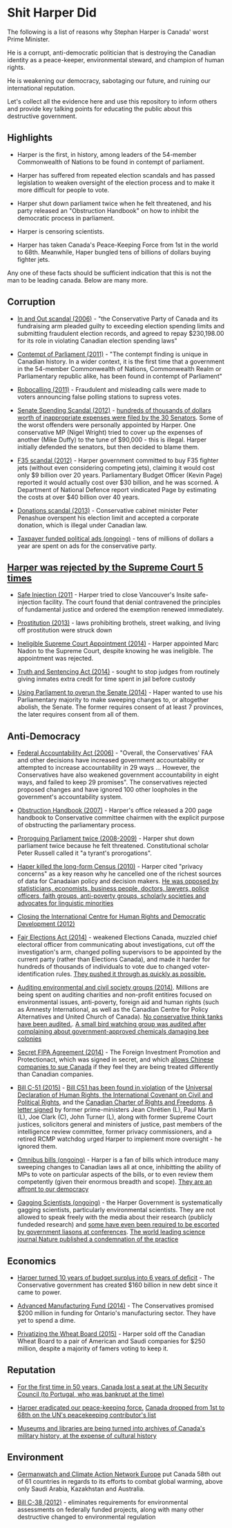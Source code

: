 # Shit Harper Did

The following is a list of reasons why Stephan Harper is Canada' worst Prime Minister.

He is a corrupt, anti-democratic politician that is destroying the Canadian identity as a peace-keeper, environmental steward, and champion of human rights.

He is weakening our democracy, sabotaging our future, and ruining our international reputation.

Let's collect all the evidence here and use this repository to inform others and provide key talking points for educating the public
about this destructive government.

Highlights
----------

- Harper is the first, in history, among leaders of the 54-member Commonwealth of Nations to be found in contempt of parliament.

- Harper has suffered from repeated election scandals and has passed legislation to weaken oversight of the election process and to make
it more difficult for people to vote.

- Harper shut down parliament twice when he felt threatened, and his party released an "Obstruction Handbook" on how to inhibit the democratic process in parliament.

- Harper is censoring scientists.

- Harper has taken Canada's Peace-Keeping Force from 1st in the world to 68th. Meanwhile, Haper bungled tens of billions of dollars buying fighter jets.

Any one of these facts should be sufficient indication that this is not the man to be leading canada. Below are many more.

Corruption
----------

- [In and Out scandal (2006)](https://en.wikipedia.org/wiki/In_and_Out_scandal) - "the Conservative Party of Canada and its fundraising arm pleaded guilty to exceeding election spending limits and submitting fraudulent election records, and agreed to repay $230,198.00 for its role in violating Canadian election spending laws"

- [Contempt of Parliament (2011)](https://en.wikipedia.org/wiki/Contempt_of_Parliament#Contempt_citation_cases_for_governments) - "The contempt finding is unique in Canadian history. In a wider context, it is the first time that a government in the 54-member Commonwealth of Nations, Commonwealth Realm or Parliamentary republic alike, has been found in contempt of Parliament"

- [Robocalling (2011)](https://en.wikipedia.org/wiki/2011_Canadian_federal_election_voter_suppression_scandal) - Fraudulent and misleading calls were made to voters announcing false polling stations to supress votes.

- [Senate Spending Scandal (2012)](https://en.wikipedia.org/wiki/Canadian_Senate_expenses_scandal) - [hundreds of thousands of dollars worth of inappropriate expenses were filed by the 30 Senators](http://globalnews.ca/news/568714/a-look-at-key-dates-in-the-evolution-of-the-senate-expense-claim-controversy/). Some of the worst offenders were personally appointed by Harper. One conservative MP (Nigel Wright) tried to cover up the expenses of another (Mike Duffy) to the tune of $90,000 - this is illegal. Harper initially defended the senators, but then decided to blame them.

- [F35 scandal (2012)](http://www.cbc.ca/news/politics/fighter-jet-plan-reset-as-f-35-costs-soar-1.1203373) - Harper government committed to buy F35 fighter jets (without even considering competing jets), claiming it would cost only $9 billion over 20 years. Parliamentary Budget Officer (Kevin Page) reported it would actually cost over $30 billion, and he was scorned. A Department of National Defence report vindicated Page by estimating the costs at over $40 billion over 40 years.

- [Donations scandal (2013)](http://www.cbc.ca/news/politics/peter-penashue-campaign-took-in-28-ineligible-contributions-1.1313425) - Conservative cabinet minister Peter Penashue overspent his election limit and accepted a corporate donation, which is illegal under Canadian law.

- [Taxpayer funded political ads (ongoing)](http://www.theglobeandmail.com/news/politics/federal-ad-spending-exceeds-projections/article16503725/) - tens of millions of dollars a year are spent on ads for the conservative party.

[Harper was rejected by the Supreme Court 5 times](http://www.huffingtonpost.ca/2014/04/25/supreme-court-harper-conservatives_n_5214975.html)
------------------------------------------------

- [Safe Injection (2011]() - Harper tried to close Vancouver's Insite safe-injection facility. The court found that denial contravened the principles of fundamental justice and ordered the exemption renewed immediately.

- [Prostitution (2013)]() - laws prohibiting brothels, street walking, and living off prostitution were struck down

- [Ineligible  Supreme Court Appointment (2014)]() - Harper appointed Marc Nadon to the Supreme Court, despite knowing he was ineligible. The appointment was rejected.

- [Truth and Sentencing Act (2014)]() - sought to stop judges from routinely giving inmates extra credit for time spent in jail before custody

- [Using Parliament to overun the Senate (2014)]() - Haper wanted to use his Parliamentary majority to make sweeping changes to, or altogether abolish, the Senate. 
The former requires consent of at least 7 provinces, the later requires consent from all of them.


Anti-Democracy
--------------

- [Federal Accountability Act (2006)](http://www.dwatch.ca/camp/RelsDec1710.html) - "Overall, the Conservatives' FAA and other decisions have increased government accountability or attempted to increase accountability in 29 ways ... However, the Conservatives have also weakened government accountability in eight ways, and failed to keep 29 promises". The conservatives rejected proposed changes and have ignored 100 other loopholes in the government's accountability system.

- [Obstruction Handbook (2007)](https://www.thestar.com/news/2007/05/18/obstruction_handbook_leaked.html) - Harper's office released a 200 page handbook to Conservative committee chairmen with the explicit purpose of obstructing the parliamentary process.

- [Proroguing Parliament twice (2008-2009)](https://en.wikipedia.org/wiki/Prorogation_in_Canada#History) - Harper shut down parliament twice because he felt threatened.  Constitutional scholar Peter Russell called it "a tyrant's prorogations".

- [Haper killed the long-form Census (2010)](http://www.huffingtonpost.ca/murtaza-haider/harper-long-form-census_b_5614355.html) - Harper cited "privacy concerns" as a key reason why he cancelled one of the richest sources of data for Canadaian policy and decision makers. [He was opposed by statisticians, economists, business people, doctors, lawyers, police officers, faith groups, anti-poverty groups, scholarly societies and advocates for linguistic minorities](http://voices-voix.ca/en/facts/profile/statistics-canada-mandatory-long-form-census)

- [Closing the International Centre for Human Rights and Democratic Development (2012)](https://www.thestar.com/news/canada/2012/04/03/john_baird_announces_plans_to_close_rights_and_democracy_group.html)

- [Fair Elections Act (2014)](https://en.wikipedia.org/wiki/Fair_Elections_Act#Criticism) - weakened Elections Canada, muzzled chief electoral officer from communicating about investigations, cut off the investigation's arm, changed polling supervisors to be appointed by the current party (rather than Elections Canada), and made it harder for hundreds of thousands of individuals to vote due to changed voter-identification rules. [They pushed it through as quickly as possible.](http://www.theglobeandmail.com/globe-debate/editorials/fair-elections-act-if-only-evidence-could-vote/article17943385/)

- [Auditing environmental and civil society groups (2014)](http://www.cbc.ca/news/politics/7-environmental-charities-face-canada-revenue-agency-audits-1.2526330). Millions are being spent on auditing charities and non-profit entitires focused on environmental issues, anti-poverty, foreign aid and human rights (such as Amnesty International, as well as the Canadian Centre for Policy Alternatives and United Church of Canada). [No conservative think tanks have been audited.](http://www.theglobeandmail.com/news/politics/as-cra-audits-charities-theres-a-scandal-within-a-scandal/article21599291/). [A small bird watching group was audited after complaining about government-approved chemicals damaging bee colonies](http://www.cbc.ca/news/politics/revenue-canada-targets-birdwatchers-for-political-activity-1.2799546)


- [Secret FIPA Agreement (2014)](http://www.huffingtonpost.ca/2012/10/17/canada-china-fipa-critics-flawed_n_1975149.html) - The Foreign Investment Promotion and Protectionact, which was signed in secret, and which [allows Chinese companies to sue Canada](http://www.cbc.ca/news/politics/5-things-to-know-about-the-canada-china-investment-treaty-1.1183343) if they feel they are being treated differently than Canadian companies. 

- [Bill C-51 (2015)](https://en.wikipedia.org/wiki/Anti-terrorism_Act,_2015) - [Bill C51 has been found in violation](http://www.osce.org/fom/156261) of the [Universal Declaration of Human Rights, the International Covenant on Civil and Political Rights](http://thinkpol.ca/2015/05/25/bill-c-51-violates-universal-declaration-of-human-rights-osce-finds/), and the [Canadian Charter of Rights and Freedoms](http://www.huffingtonpost.ca/canadian-journalists-for-free-expression/bill-c51-charter-rights_b_7086948.html). [A letter signed](http://www.cbc.ca/news/politics/csis-oversight-urged-by-ex-pms-as-conservatives-rush-bill-c-51-debate-1.2963179) by former prime-ministers Jean Chrétien (L), Paul Martin (L), Joe Clark (C), John Turner (L), along with former Supreme Court justices, solicitors general and ministers of justice, past members of the intelligence review committee, former privacy commissioners, and a retired RCMP watchdog urged Harper to implement more oversight - he ignored them.


- [Omnibus bills (ongoing)](http://www.macleans.ca/politics/how-sprawling-budget-bills-threaten-parliamentary-democracy/) - Harper is a fan of bills which introduce many sweeping changes to Canadian laws all at once, inhibitting the ability of MPs to vote on particular aspects of the bills, or to even review them competently (given their enormous breadth and scope). [They are an affront to our democracy](https://www.thestar.com/opinion/editorials/2012/10/19/omnibus_budget_bill_c45_is_an_affront_to_democracy.html)

- [Gagging Scientists (ongoing)](http://www.cbc.ca/news/technology/muzzling-of-federal-scientists-widespread-survey-suggests-1.2128859) - the Harper Government is systematically gagging scientists, particularly environmental scientists. They are not allowed to speak freely with the media about their research (publicly fundeded research) and [some have even been required to be escorted by government liasons at conferences](http://www.cbc.ca/news/technology/federal-scientists-closely-monitored-during-polar-conference-1.1248559). [The world leading science journal Nature published a condemnation of the practice](http://www.nature.com/nature/journal/v483/n7387/full/483006a.html)


Economics
---------

- [Harper turned 10 years of budget surplus into 6 years of deficit](http://www.cbc.ca/news2/interactives/canada-deficit/) - The Conservative government has created $160 billion in new debt since it came to power.

- [Advanced Manufacturing Fund (2014)](https://www.thestar.com/opinion/commentary/2014/11/27/ottawas_manufacturing_fund_a_mirage_goar.html) - The Conservatives promised $200 million in funding for Ontario's manufacturing sector. They have yet to spend a dime.

- [Privatizing the Wheat Board (2015)](http://rabble.ca/news/2015/04/sold-canadian-wheat-board-no-longer-quite-so-canadian) - Harper sold off the Canadian Wheat Board to a pair of American and Saudi companies for $250 million, despite a majority of famers voting to keep it.



Reputation 
----------

- [For the first time in 50 years, Canada lost a seat at the UN Security Council (to Portugal, who was bankrupt at the time)](http://www.theglobeandmail.com/news/politics/security-council-rejection-a-deep-embarrassment-for-harper/article1370239/)

- [Harper eradicated our peace-keeping force.](https://www.thestar.com/news/world/2014/10/31/how_canada_has_abandoned_its_role_as_a_peacekeeper.html) [Canada dropped from 1st to 68th on the UN's peacekeeping contributor's list](http://www.un.org/en/peacekeeping/contributors/2015/may15_2.pdf)

- [Museums and libraries are being turned into archives of Canada's military history, at the expense of cultural history](http://www.macleans.ca/news/canada/written-by-the-victors/)


Environment
-----------

- [Germanwatch and Climate Action Network Europe](https://germanwatch.org/en/download/10407.pdf) put Canada 58th out of 61 countries in regards to its efforts to combat global warming, above only Saudi Arabia, Kazakhstan and Australia.

- [Bill C-38 (2012)](https://en.wikipedia.org/wiki/Jobs,_Growth_and_Long-term_Prosperity_Act) - eliminates requirements for environmental assessments on federally funded projects, along with many other destructive changed to environmental regulation


